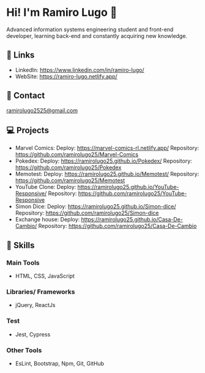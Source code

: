 # Hi! I'm Ramiro Lugo 👋
Advanced information systems engineering student and front-end developer, learning back-end and constantly acquiring new knowledge.

## :paperclip: Links
- LinkedIn: https://www.linkedin.com/in/ramiro-lugo/
- WebSite: https://ramiro-lugo.netlify.app/

## :email:  Contact
ramirolugo2525@gmail.com

## :computer: Projects
- Marvel Comics:
  Deploy: https://marvel-comics-rl.netlify.app/
  Repository: https://github.com/ramirolugo25/Marvel-Comics
- Pokedex:
  Deploy: https://ramirolugo25.github.io/Pokedex/
  Repository: https://github.com/ramirolugo25/Pokedex
- Memotest:
  Deploy: https://ramirolugo25.github.io/Memotest/
  Repository: https://github.com/ramirolugo25/Memotest
- YouTube Clone:
  Deploy: https://ramirolugo25.github.io/YouTube-Responsive/
  Repository: https://github.com/ramirolugo25/YouTube-Responsive
- Simon Dice:
  Deploy: https://ramirolugo25.github.io/Simon-dice/
  Repository: https://github.com/ramirolugo25/Simon-dice
- Exchange house:
  Deploy: https://ramirolugo25.github.io/Casa-De-Cambio/
  Repository: https://github.com/ramirolugo25/Casa-De-Cambio

## :muscle: Skills
### Main Tools
- HTML, CSS, JavaScript
### Libraries/ Frameworks
- jQuery, ReactJs
### Test
- Jest, Cypress
### Other Tools
- EsLint, Bootstrap, Npm, Git, GitHub
